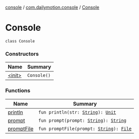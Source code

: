 [console](../../index.md) / [com.dailymotion.console](../index.md) / [Console](./index.md)

# Console

`class Console`

### Constructors

| Name | Summary |
|---|---|
| [&lt;init&gt;](-init-.md) | `Console()` |

### Functions

| Name | Summary |
|---|---|
| [println](println.md) | `fun println(str: `[`String`](https://kotlinlang.org/api/latest/jvm/stdlib/kotlin/-string/index.html)`): `[`Unit`](https://kotlinlang.org/api/latest/jvm/stdlib/kotlin/-unit/index.html) |
| [prompt](prompt.md) | `fun prompt(prompt: `[`String`](https://kotlinlang.org/api/latest/jvm/stdlib/kotlin/-string/index.html)`): `[`String`](https://kotlinlang.org/api/latest/jvm/stdlib/kotlin/-string/index.html) |
| [promptFile](prompt-file.md) | `fun promptFile(prompt: `[`String`](https://kotlinlang.org/api/latest/jvm/stdlib/kotlin/-string/index.html)`): `[`File`](https://docs.oracle.com/javase/6/docs/api/java/io/File.html) |
